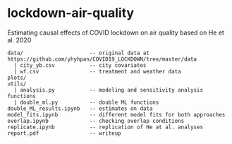 # lockdown-air-quality
Estimating causal effects of COVID lockdown on air quality based on He et al. 2020


```
data/                     -- original data at https://github.com/yhyhpan/COVID19_LOCKDOWN/tree/master/data
  | city_yb.csv           -- city covariates
  | wf.csv                -- treatment and weather data
plots/
utils/
  | analysis.py           -- modeling and sensitivity analysis functions
  | double_ml.py          -- double ML functions
double_ML_results.ipynb   -- estimates on data
model_fits.ipynb          -- different model fits for both approaches
overlap.ipynb             -- checking overlap conditions
replicate.ipynb           -- replication of He at al. analyses
report.pdf                -- writeup
```
